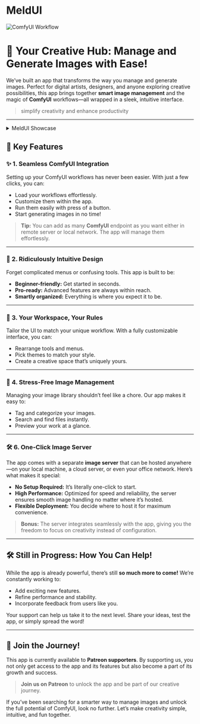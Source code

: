 # MeldUI

![ComfyUI Workflow](assets/running_1.png)

# 🌟 **Your Creative Hub: Manage and Generate Images with Ease!**

We’ve built an app that transforms the way you manage and generate images. Perfect for digital artists, designers, and anyone exploring creative possibilities, this app brings together **smart image management** and the magic of **ComfyUI** workflows—all wrapped in a sleek, intuitive interface.

> simplify creativity and enhance productivity

---


<details>
  <summary>MeldUI Showcase</summary>
  <img src="assets/idle_1.png" alt="image-description"/>
  <img src="assets/running_2.png" alt="image-description"/>
  <img src="assets/idle_2.png" alt="image-description"/>
  <img src="assets/workflow_edit_1.png" alt="image-description"/>
  <img src="assets/workflows_almost_empty.png" alt="image-description"/>
  <img src="assets/settings.png" alt="image-description"/>
</details>

## 🔧 **Key Features**

### ✨ **1. Seamless ComfyUI Integration**
Setting up your ComfyUI workflows has never been easier. With just a few clicks, you can:
- Load your workflows effortlessly.
- Customize them within the app.
- Run them easily with press of a button.
- Start generating images in no time!

> **Tip:** You can add as many **ComfyUI** endpoint as you want either in remote server or local network. The app will manage them effortlessly.

---

### 🔄 **2. Ridiculously Intuitive Design**
Forget complicated menus or confusing tools. This app is built to be:
- **Beginner-friendly:** Get started in seconds.
- **Pro-ready:** Advanced features are always within reach.
- **Smartly organized:** Everything is where you expect it to be.

---

### 🔺 **3. Your Workspace, Your Rules**
Tailor the UI to match your unique workflow. With a fully customizable interface, you can:
- Rearrange tools and menus.
- Pick themes to match your style.
- Create a creative space that’s uniquely yours.

---

### 📁 **4. Stress-Free Image Management**
Managing your image library shouldn’t feel like a chore. Our app makes it easy to:
- Tag and categorize your images.
- Search and find files instantly.
- Preview your work at a glance.

---

### 🛠️ **6. One-Click Image Server**
The app comes with a separate **image server** that can be hosted anywhere—on your local machine, a cloud server, or even your office network. Here’s what makes it special:
- **No Setup Required:** It’s literally one-click to start.
- **High Performance:** Optimized for speed and reliability, the server ensures smooth image handling no matter where it’s hosted.
- **Flexible Deployment:** You decide where to host it for maximum convenience.

> **Bonus:** The server integrates seamlessly with the app, giving you the freedom to focus on creativity instead of configuration.

---

## 🛠️ **Still in Progress: How You Can Help!**

While the app is already powerful, there’s still **so much more to come!** We’re constantly working to:
- Add exciting new features.
- Refine performance and stability.
- Incorporate feedback from users like you.

Your support can help us take it to the next level. Share your ideas, test the app, or simply spread the word!

---

## 🎨 **Join the Journey!**

This app is currently available to **Patreon supporters**. By supporting us, you not only get access to the app and its features but also become a part of its growth and success.

> **Join us on Patreon** to unlock the app and be part of our creative journey.

If you’ve been searching for a smarter way to manage images and unlock the full potential of ComfyUI, look no further. Let’s make creativity simple, intuitive, and fun together.

